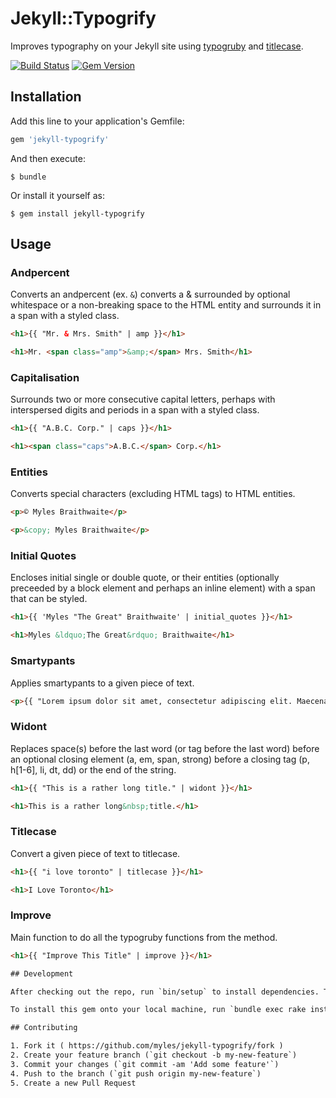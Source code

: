 # Jekyll::Typogrify

Improves typography on your Jekyll site using [typogruby](http://avdgaag.github.io/typogruby/) and [titlecase](https://github.com/samsouder/titlecase).

[![Build Status](https://travis-ci.org/myles/jekyll-typogrify.svg?branch=master)](https://travis-ci.org/myles/jekyll-typogrify) [![Gem Version](https://badge.fury.io/rb/jekyll-typogrify.svg)](http://badge.fury.io/rb/jekyll-typogrify)

## Installation

Add this line to your application's Gemfile:

```ruby
gem 'jekyll-typogrify'
```

And then execute:

    $ bundle

Or install it yourself as:

    $ gem install jekyll-typogrify

## Usage

### Andpercent

Converts an andpercent (ex. `&`) converts a & surrounded by optional whitespace or a non-breaking space to the HTML entity and surrounds it in a span with a styled class.

```html
<h1>{{ "Mr. & Mrs. Smith" | amp }}</h1>

<h1>Mr. <span class="amp">&amp;</span> Mrs. Smith</h1>
```

### Capitalisation

Surrounds two or more consecutive capital letters, perhaps with interspersed digits and periods in a span with a styled class.

```html
<h1>{{ "A.B.C. Corp." | caps }}</h1>

<h1><span class="caps">A.B.C.</span> Corp.</h1>
```

### Entities

Converts special characters (excluding HTML tags) to HTML entities.

```html
<p>© Myles Braithwaite</p>

<p>&copy; Myles Braithwaite</p>
```

### Initial Quotes

Encloses initial single or double quote, or their entities (optionally preceeded by a block element and perhaps an inline element) with a span that can be styled.

```html
<h1>{{ 'Myles "The Great" Braithwaite' | initial_quotes }}</h1>

<h1>Myles &ldquo;The Great&rdquo; Braithwaite</h1>
```

### Smartypants

Applies smartypants to a given piece of text.

```html
<p>{{ "Lorem ipsum dolor sit amet, consectetur adipiscing elit. Maecenas massa dui, hendrerit et neque ut, pretium vulputate felis. Aliquam vestibulum semper magna et eleifend. Proin erat elit, sagittis eu faucibus ornare, elementum eget lectus. Cum sociis natoque penatibus et magnis dis parturient montes, nascetur ridiculus mus." | smartypants }}</p>
```

### Widont

Replaces space(s) before the last word (or tag before the last word) before an optional closing element (a, em, span, strong) before a closing tag (p, h[1-6], li, dt, dd) or the end of the string.

```html
<h1>{{ "This is a rather long title." | widont }}</h1>

<h1>This is a rather long&nbsp;title.</h1>
```

### Titlecase

Convert a given piece of text to titlecase.

```html
<h1>{{ "i love toronto" | titlecase }}</h1>

<h1>I Love Toronto</h1>
```

### Improve

Main function to do all the typogruby functions from the method.

```html
<h1>{{ "Improve This Title" | improve }}</h1>

## Development

After checking out the repo, run `bin/setup` to install dependencies. Then, run `bin/console` for an interactive prompt that will allow you to experiment.

To install this gem onto your local machine, run `bundle exec rake install`. To release a new version, update the version number in `version.rb`, and then run `bundle exec rake release` to create a git tag for the version, push git commits and tags, and push the `.gem` file to [rubygems.org](https://rubygems.org).

## Contributing

1. Fork it ( https://github.com/myles/jekyll-typogrify/fork )
2. Create your feature branch (`git checkout -b my-new-feature`)
3. Commit your changes (`git commit -am 'Add some feature'`)
4. Push to the branch (`git push origin my-new-feature`)
5. Create a new Pull Request
